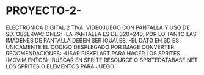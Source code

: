 # PROYECTO-2-
ELECTRONICA DIGITAL 2 TIVA. VIDEOJUEGO CON PANTALLA Y USO DE SD. 
OBSERVACIONES:
-LA PANTALLA ES DE 320*240, POR LO TANTO LAS IMAGENES DE PANTALLA DEBEN SER IGUALES.
-EL DATO EN SD ES UNICAMENTE EL CODIGO DESPLEGADO POR IMAGE CONVERTER.
RECOMENDACIONES:
-USAR PISKELART PARA HACER LOS SPRITES (MOVIMIENTOS)
-BUSCAR EN SPRITE RESOURCE O SPRITEDATABASE.NET LOS SPRITES O ELEMENTOS PARA JUEGO. 
